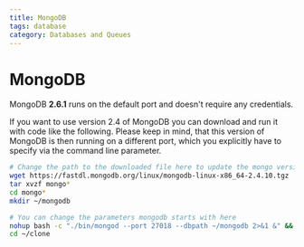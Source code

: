 ```yaml
---
title: MongoDB
tags: database
category: Databases and Queues
---
```


# MongoDB

MongoDB **2.6.1** runs on the default port and doesn't require any credentials.

If you want to use version 2.4 of MongoDB you can download and run it with code like the following. Please keep in mind, that this version of MongoDB is then running on a different port, which you explicitly have to specify via the command line parameter.

~~~bash
# Change the path to the downloaded file here to update the mongo version
wget https://fastdl.mongodb.org/linux/mongodb-linux-x86_64-2.4.10.tgz
tar xvzf mongo*
cd mongo*
mkdir ~/mongodb

# You can change the parameters mongodb starts with here
nohup bash -c "./bin/mongod --port 27018 --dbpath ~/mongodb 2>&1 &" && sleep 6; cat nohup.out
cd ~/clone
~~~
